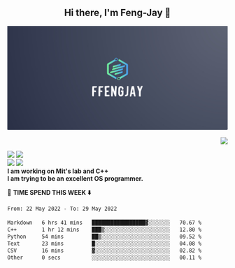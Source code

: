 <h2 align="center"> Hi there, I'm Feng-Jay 👋 </h2>  

![](https://github.com/Feng-Jay/DataStruct/blob/master/Image/1.png)  

<img align="right" src="https://github-readme-stats.vercel.app/api?username=Feng-Jay&show_icons=true&icon_color=CE1D2D&text_color=718096&bg_color=ffffff&hide_title=true" />


&emsp;

![](https://visitor-badge.glitch.me/badge?page_id=Feng-Jay.readme)
![](https://img.shields.io/badge/Concentrate-Cpp-blue)  
![](https://img.shields.io/badge/Rust-primer-orange)
![](https://img.shields.io/badge/Target-OS-9cf)  
**I am working on Mit's lab and C++**  
**I am trying to be an excellent OS programmer.**  


📘 **TIME SPEND THIS WEEK ⬇️**
<!--START_SECTION:waka-->

```text
From: 22 May 2022 - To: 29 May 2022

Markdown   6 hrs 41 mins   █████████████████▓░░░░░░░   70.67 %
C++        1 hr 12 mins    ███▒░░░░░░░░░░░░░░░░░░░░░   12.80 %
Python     54 mins         ██▒░░░░░░░░░░░░░░░░░░░░░░   09.52 %
Text       23 mins         █░░░░░░░░░░░░░░░░░░░░░░░░   04.08 %
CSV        16 mins         ▓░░░░░░░░░░░░░░░░░░░░░░░░   02.82 %
Other      0 secs          ░░░░░░░░░░░░░░░░░░░░░░░░░   00.11 %
```

<!--END_SECTION:waka-->
